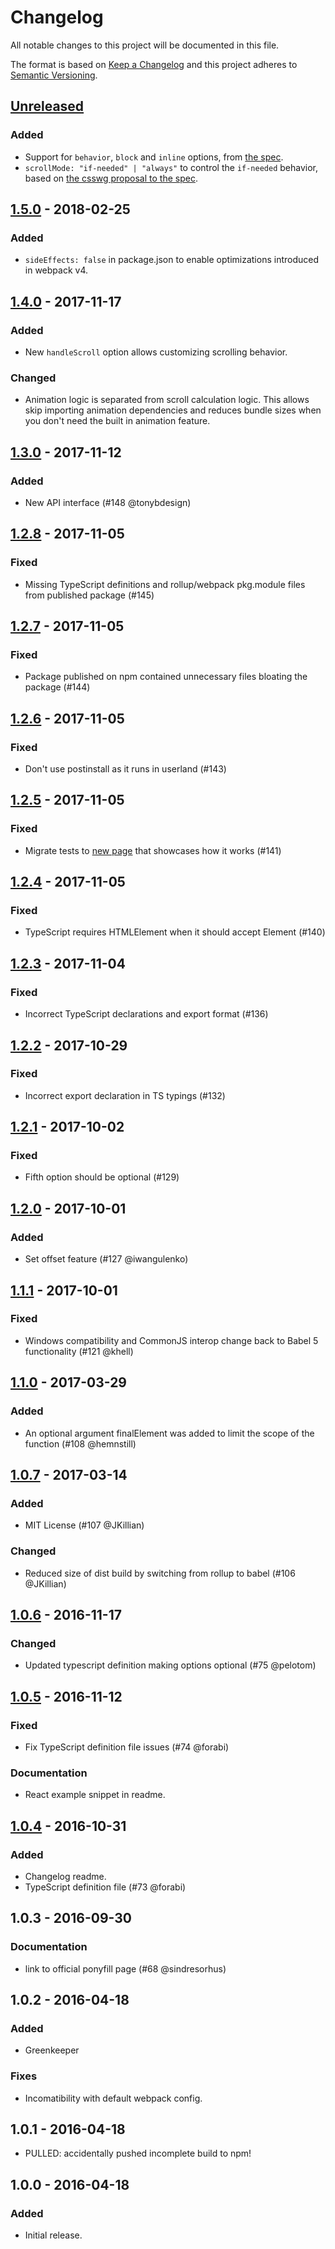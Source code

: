 # Changelog

All notable changes to this project will be documented in this file.

The format is based on [Keep a Changelog](http://keepachangelog.com/en/1.0.0/)
and this project adheres to
[Semantic Versioning](http://semver.org/spec/v2.0.0.html).

## [Unreleased]

### Added

* Support for `behavior`, `block` and `inline` options, from [the spec](https://developer.mozilla.org/en-US/docs/Web/API/Element/scrollIntoView).
* `scrollMode: "if-needed" | "always"` to control the `if-needed` behavior, based on [the csswg proposal to the spec](https://github.com/w3c/csswg-drafts/pull/1805).

## [1.5.0] - 2018-02-25

### Added

* `sideEffects: false` in package.json to enable optimizations introduced in webpack v4.

## [1.4.0] - 2017-11-17

### Added

* New `handleScroll` option allows customizing scrolling behavior.

### Changed

* Animation logic is separated from scroll calculation logic. This allows skip
  importing animation dependencies and reduces bundle sizes when you don't need
  the built in animation feature.

## [1.3.0] - 2017-11-12

### Added

* New API interface (#148 @tonybdesign)

## [1.2.8] - 2017-11-05

### Fixed

* Missing TypeScript definitions and rollup/webpack pkg.module files from
  published package (#145)

## [1.2.7] - 2017-11-05

### Fixed

* Package published on npm contained unnecessary files bloating the package
  (#144)

## [1.2.6] - 2017-11-05

### Fixed

* Don't use postinstall as it runs in userland (#143)

## [1.2.5] - 2017-11-05

### Fixed

* Migrate tests to
  [new page](https://stipsan.github.io/scroll-into-view-if-needed/) that
  showcases how it works (#141)

## [1.2.4] - 2017-11-05

### Fixed

* TypeScript requires HTMLElement when it should accept Element (#140)

## [1.2.3] - 2017-11-04

### Fixed

* Incorrect TypeScript declarations and export format (#136)

## [1.2.2] - 2017-10-29

### Fixed

* Incorrect export declaration in TS typings (#132)

## [1.2.1] - 2017-10-02

### Fixed

* Fifth option should be optional (#129)

## [1.2.0] - 2017-10-01

### Added

* Set offset feature (#127 @iwangulenko)

## [1.1.1] - 2017-10-01

### Fixed

* Windows compatibility and CommonJS interop change back to Babel 5
  functionality (#121 @khell)

## [1.1.0] - 2017-03-29

### Added

* An optional argument finalElement was added to limit the scope of the function
  (#108 @hemnstill)

## [1.0.7] - 2017-03-14

### Added

* MIT License (#107 @JKillian)

### Changed

* Reduced size of dist build by switching from rollup to babel (#106 @JKillian)

## [1.0.6] - 2016-11-17

### Changed

* Updated typescript definition making options optional (#75 @pelotom)

## [1.0.5] - 2016-11-12

### Fixed

* Fix TypeScript definition file issues (#74 @forabi)

### Documentation

* React example snippet in readme.

## [1.0.4] - 2016-10-31

### Added

* Changelog readme.
* TypeScript definition file (#73 @forabi)

## 1.0.3 - 2016-09-30

### Documentation

* link to official ponyfill page (#68 @sindresorhus)

## 1.0.2 - 2016-04-18

### Added

* Greenkeeper

### Fixes

* Incomatibility with default webpack config.

## 1.0.1 - 2016-04-18

* PULLED: accidentally pushed incomplete build to npm!

## 1.0.0 - 2016-04-18

### Added

* Initial release.

[unreleased]: https://github.com/stipsan/scroll-into-view-if-needed/compare/v1.5.0...HEAD
[1.5.0]: https://github.com/stipsan/scroll-into-view-if-needed/compare/v1.4.0...v1.5.0
[1.4.0]: https://github.com/stipsan/scroll-into-view-if-needed/compare/v1.3.0...v1.4.0
[1.3.0]: https://github.com/stipsan/scroll-into-view-if-needed/compare/v1.2.8...v1.3.0
[1.2.8]: https://github.com/stipsan/scroll-into-view-if-needed/compare/v1.2.7...v1.2.8
[1.2.7]: https://github.com/stipsan/scroll-into-view-if-needed/compare/v1.2.6...v1.2.7
[1.2.6]: https://github.com/stipsan/scroll-into-view-if-needed/compare/v1.2.5...v1.2.6
[1.2.5]: https://github.com/stipsan/scroll-into-view-if-needed/compare/v1.2.4...v1.2.5
[1.2.4]: https://github.com/stipsan/scroll-into-view-if-needed/compare/v1.2.3...v1.2.4
[1.2.3]: https://github.com/stipsan/scroll-into-view-if-needed/compare/v1.2.2...v1.2.3
[1.2.2]: https://github.com/stipsan/scroll-into-view-if-needed/compare/v1.2.1...v1.2.2
[1.2.1]: https://github.com/stipsan/scroll-into-view-if-needed/compare/v1.2.0...v1.2.1
[1.2.0]: https://github.com/stipsan/scroll-into-view-if-needed/compare/v1.1.1...v1.2.0
[1.1.1]: https://github.com/stipsan/scroll-into-view-if-needed/compare/v1.1.0...v1.1.1
[1.1.0]: https://github.com/stipsan/scroll-into-view-if-needed/compare/v1.0.7...v1.1.0
[1.0.7]: https://github.com/stipsan/scroll-into-view-if-needed/compare/v1.0.6...v1.0.7
[1.0.6]: https://github.com/stipsan/scroll-into-view-if-needed/compare/v1.0.5...v1.0.6
[1.0.5]: https://github.com/stipsan/scroll-into-view-if-needed/compare/v1.0.4...v1.0.5
[1.0.4]: https://github.com/stipsan/scroll-into-view-if-needed/compare/v1.0.3...v1.0.4
